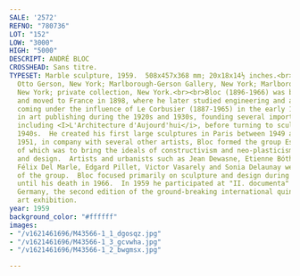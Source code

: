 ```yaml
---
SALE: '2572'
REFNO: "780736"
LOT: "152"
LOW: "3000"
HIGH: "5000"
DESCRIPT: ANDRÉ BLOC
CROSSHEAD: Sans titre.
TYPESET: Marble sculpture, 1959.  508x457x368 mm; 20x18x14½ inches.<br><br>Ex-collection
  Otto Gerson, New York; Marlborough-Gerson Gallery, New York; Marlborough Gallery,
  New York; private collection, New York.<br><br>Bloc (1896-1966) was born in Algeria
  and moved to France in 1898, where he later studied engineering and architecture,
  coming under the influence of Le Corbusier (1887-1965) in the early 1920s.  He worked
  in art publishing during the 1920s and 1930s, founding several important journals,
  including <I>L'Architecture d'Aujourd'hui</i>, before turning to sculpture in the
  1940s.  He created his first large sculptures in Paris between 1949 and 1956.  In
  1951, in company with several other artists, Bloc formed the group Espace, the goal
  of which was to bring the ideals of constructivism and neo-plasticism to urbanism
  and design.  Artists and urbanists such as Jean Dewasne, Etienne Bóthy, Jean Gorin,
  Félix Del Marle, Edgard Pillet, Victor Vasarely and Sonia Delaunay were also members
  of the group.  Bloc focused primarily on sculpture and design during the 1950s up
  until his death in 1966.  In 1959 he participated at "II. documenta" in Kassel,
  Germany, the second edition of the ground-breaking international quinquennial contemporary
  art exhibition.
year: 1959
background_color: "#ffffff"
images:
- "/v1621461696/M43566-1_1_dgosqz.jpg"
- "/v1621461696/M43566-1_3_gcvwha.jpg"
- "/v1621461696/M43566-1_2_bwgmsx.jpg"

---
```

